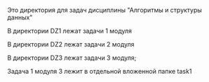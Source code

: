Это директория для задач дисциплины "Алгоритмы и структуры данных"

В директории DZ1 лежат задачи 1 модуля

В директории DZ2 лежат задачи 2 модуля

В директории DZ3 лежат задачи 3 модуля;

  Задача 1 модуля 3 лежит в отдельной вложенной папке task1



